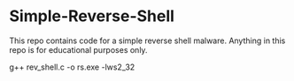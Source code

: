 # Simple-Reverse-Shell
This repo contains code for a simple reverse shell malware. Anything in this repo is for educational purposes only.

g++ rev_shell.c -o rs.exe  -lws2_32

